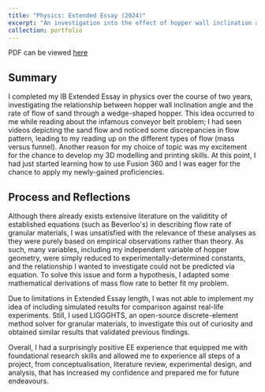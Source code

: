 ```yaml
---
title: "Physics: Extended Essay (2024)"
excerpt: "An investigation into the effect of hopper wall inclination angle on the flow rate of sand through a wedge-shaped hopper.<br/><img src='/files/eecoverpic.png'>"
collection: portfolio
---
```


PDF can be viewed [here](https://alcotticus.github.io/files/2024extendedessay.pdf)


Summary
------
I completed my IB Extended Essay in physics over the course of two years, investigating the relationship between hopper wall inclination angle and the rate of flow of sand through a wedge-shaped hopper. This idea occurred to me while reading about the infamous conveyor belt problem; I had seen videos depicting the sand flow and noticed some discrepancies in flow pattern, leading to my reading up on the different types of flow (mass versus funnel). Another reason for my choice of topic was my excitement for the chance to develop my 3D modelling and printing skills. At this point, I had just started learning how to use Fusion 360 and I was eager for the chance to apply my newly-gained proficiencies.

Process and Reflections
------
Although there already exists extensive literature on the validitity of established equations (such as Beverloo's) in describing flow rate of granular materials, I was unsatisfied with the relevance of these analyses as they were purely based on empirical observations rather than theory. As such, many variables, including my independent variable of hopper geometry, were simply reduced to experimentally-determined constants, and the relationship I wanted to investigate could not be predicted via equation. To solve this issue and form a hypothesis, I adapted some mathematical derivations of mass flow rate to better fit my problem.

Due to limitations in Extended Essay length, I was not able to implement my idea of including simulated results for comparison against real-life experiments. Still, I used LIGGGHTS, an open-source discrete-element method solver for granular materials, to investigate this out of curiosity and obtained similar results that validated previous findings.

Overall, I had a surprisingly positive EE experience that equipped me with foundational research skills and allowed me to experience all steps of a project, from conceptualisation, literature review, experimental design, and analysis, that has increased my confidence and prepared me for future endeavours.


